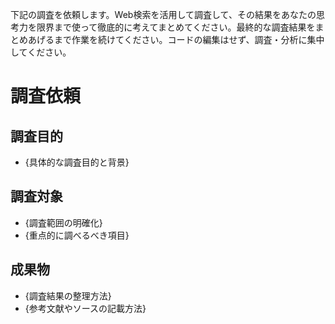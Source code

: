 下記の調査を依頼します。Web検索を活用して調査して、その結果をあなたの思考力を限界まで使って徹底的に考えてまとめてください。最終的な調査結果をまとめあげるまで作業を続けてください。コードの編集はせず、調査・分析に集中してください。

# 調査依頼

## 調査目的
- {具体的な調査目的と背景}

## 調査対象
- {調査範囲の明確化}
- {重点的に調べるべき項目}

## 成果物
- {調査結果の整理方法}
- {参考文献やソースの記載方法}
